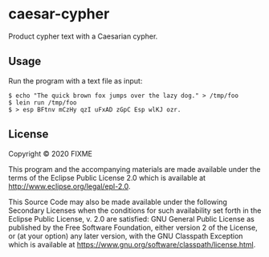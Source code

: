 # caesar-cypher

Product cypher text with a Caesarian cypher.

## Usage

Run the program with a text file as input:

    $ echo "The quick brown fox jumps over the lazy dog." > /tmp/foo
    $ lein run /tmp/foo
    $ > esp BFtnv mCzHy qzI uFxAD zGpC Esp wlKJ ozr.

## License

Copyright © 2020 FIXME

This program and the accompanying materials are made available under the
terms of the Eclipse Public License 2.0 which is available at
http://www.eclipse.org/legal/epl-2.0.

This Source Code may also be made available under the following Secondary
Licenses when the conditions for such availability set forth in the Eclipse
Public License, v. 2.0 are satisfied: GNU General Public License as published by
the Free Software Foundation, either version 2 of the License, or (at your
option) any later version, with the GNU Classpath Exception which is available
at https://www.gnu.org/software/classpath/license.html.
